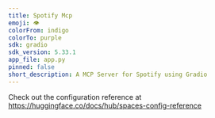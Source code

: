 ```yaml
---
title: Spotify Mcp
emoji: 👁
colorFrom: indigo
colorTo: purple
sdk: gradio
sdk_version: 5.33.1
app_file: app.py
pinned: false
short_description: A MCP Server for Spotify using Gradio
---
```


Check out the configuration reference at https://huggingface.co/docs/hub/spaces-config-reference
